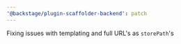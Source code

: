 ```yaml
---
'@backstage/plugin-scaffolder-backend': patch
---
```


Fixing issues with templating and full URL's as `storePath`'s
